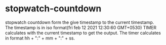 # stopwatch-countdown
stopwatch countdown form the give timestamp to the current timestamp. The timestamp is in iso format(fri feb 12 2021 12:30:60 GMT+0530) TIMER calculates with the current timestamp to get the output. The timer calculates in format hh + ":" + mm + ":" + ss.
